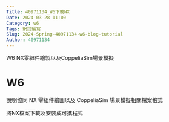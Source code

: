 ```yaml
---
Title: 40971134_W6下載NX
Date: 2024-03-28 11:00
Category: w6
Tags: 網誌編寫
Slug: 2024-Spring-40971134-w6-blog-tutorial
Author: 40971134
---
```


W6 NX零組件繪製以及CoppeliaSim場景模擬

<!-- PELICAN_END_SUMMARY -->

# W6
說明協同 NX 零組件繪圖以及 CoppeliaSim 場景模擬相關檔案格式

將NX檔案下載及安裝成可攜程式